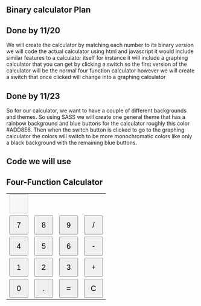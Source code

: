 ## Binary calculator Plan

## Done by 11/20
We will create the calculator by matching each number to its binary version we will code the actual calculator using html and javascript it would include similar features to a calculator 
itself for instance it will include a graphing calculator that you can get by clicking a switch so the first version of the calculator will be the normal four function calculator however we will create a switch that once clicked will change into a graphing calculator  


## Done by 11/23
So for our calculator, we want to have a couple of different backgrounds and themes. So using SASS we will create one general theme that has a rainbow background and blue buttons for the calculator roughly this color #ADD8E6. Then when the switch button is clicked to go to the graphing calculator the colors will switch to be more monochromatic colors like only a black background with the remaining blue buttons.  

 ## Code we will use

 <!DOCTYPE html>
<html lang="en">
<head>
  <meta charset="UTF-8">
  <meta name="viewport" content="width=device-width, initial-scale=1.0">
  <title>Four-Function Calculator</title>
  <style>
    input {
      width: 50px;
      height: 50px;
      font-size: 20px;
    }
  </style>
</head>
<body>

  <h2>Four-Function Calculator</h2>

  <table>
    <tr>
      <td colspan="4"><input type="text" id="display" disabled></td>
    </tr>
    <tr>
      <td><input type="button" value="7" onclick="appendToDisplay('7')"></td>
      <td><input type="button" value="8" onclick="appendToDisplay('8')"></td>
      <td><input type="button" value="9" onclick="appendToDisplay('9')"></td>
      <td><input type="button" value="/" onclick="appendToDisplay('/')"></td>
    </tr>
    <tr>
      <td><input type="button" value="4" onclick="appendToDisplay('4')"></td>
      <td><input type="button" value="5" onclick="appendToDisplay('5')"></td>
      <td><input type="button" value="6" onclick="appendToDisplay('6')"></td>
      <td><input type="button" value="-" onclick="appendToDisplay('-')"></td>
    </tr>
    <tr>
      <td><input type="button" value="1" onclick="appendToDisplay('1')"></td>
      <td><input type="button" value="2" onclick="appendToDisplay('2')"></td>
      <td><input type="button" value="3" onclick="appendToDisplay('3')"></td>
      <td><input type="button" value="+" onclick="appendToDisplay('+')"></td>
    </tr>
    <tr>
      <td><input type="button" value="0" onclick="appendToDisplay('0')"></td>
      <td><input type="button" value="." onclick="appendToDisplay('.')"></td>
      <td><input type="button" value="=" onclick="calculateResult()"></td>
      <td><input type="button" value="C" onclick="clearDisplay()"></td>
    </tr>
  </table>

  <script>
    function appendToDisplay(value) {
      document.getElementById('display').value += value;
    }

    function clearDisplay() {
      document.getElementById('display').value = '';
    }

    function calculateResult() {
      var displayValue = document.getElementById('display').value;
      try {
        var result = eval(displayValue);
        document.getElementById('display').value = result;
      } catch (error) {
        document.getElementById('display').value = 'Error';
      }
    }
  </script>

</body>
</html>